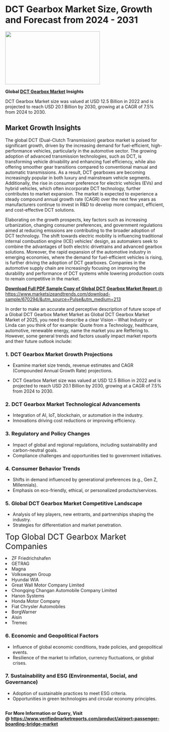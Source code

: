 <H1>DCT Gearbox Market Size, Growth and Forecast from 2024 - 2031</H1><img class="aligncenter size-medium wp-image-584254" src="https://thirdeyenews.in/wp-content/uploads/2024/09/Global-Market-Research-300x168.jpeg" alt="" width="300" height="168" /><p><strong>Global&nbsp;<a href="https://www.marketsizeandtrends.com/download-sample/670294/&amp;utm_source=Pulse&amp;utm_medium=213">DCT Gearbox Market</a> Insights</strong></p><p>DCT Gearbox Market size was valued at USD 12.5 Billion in 2022 and is projected to reach USD 20.1 Billion by 2030, growing at a CAGR of 7.5% from 2024 to 2030.</p><p><h2>Market Growth Insights</h2> <p>The global DCT (Dual-Clutch Transmission) gearbox market is poised for significant growth, driven by the increasing demand for fuel-efficient, high-performance vehicles, particularly in the automotive sector. The growing adoption of advanced transmission technologies, such as DCT, is transforming vehicle drivability and enhancing fuel efficiency, while also offering smoother gear transitions compared to conventional manual and automatic transmissions. As a result, DCT gearboxes are becoming increasingly popular in both luxury and mainstream vehicle segments. Additionally, the rise in consumer preference for electric vehicles (EVs) and hybrid vehicles, which often incorporate DCT technology, further contributes to market expansion. The market is expected to experience a steady compound annual growth rate (CAGR) over the next few years as manufacturers continue to invest in R&D to develop more compact, efficient, and cost-effective DCT solutions.</p> <p><a href="#"></a></p> <p>Elaborating on the growth prospects, key factors such as increasing urbanization, changing consumer preferences, and government regulations aimed at reducing emissions are contributing to the broader adoption of DCT technology. The shift towards electric mobility is influencing traditional internal combustion engine (ICE) vehicles' design, as automakers seek to combine the advantages of both electric drivetrains and advanced gearbox solutions. Moreover, the rapid expansion of the automotive industry in emerging economies, where the demand for fuel-efficient vehicles is rising, is further driving the adoption of DCT gearboxes. Companies in the automotive supply chain are increasingly focusing on improving the durability and performance of DCT systems while lowering production costs to remain competitive in the market.</p> <p><a href="#"></p><p><span class=""><strong>Download Full PDF Sample Copy of Global DCT Gearbox Market Report</strong> @ <a href="https://www.marketsizeandtrends.com/download-sample/670294/&amp;utm_source=Pulse&amp;utm_medium=213" target="_blank">https://www.marketsizeandtrends.com/download-sample/670294/&amp;utm_source=Pulse&amp;utm_medium=213</a></span></p><p>In order to make an accurate and perceptive description of future scope of a Global&nbsp;DCT Gearbox Market Market as Global&nbsp;DCT Gearbox Market Market of 2025, you need to describe a clear Vision &ndash; What Industry or Linda can you think of for example: Quote from a Technology, healthcare, automotive, renewable energy, name the market you are Reffering to. However, some general trends and factors usually impact market reports and their future outlook include:</p><h3>1.&nbsp;<strong>DCT Gearbox Market Growth Projections</strong></h3><ul><li>Examine market size trends, revenue estimates and CAGR (Compounded Annual Growth Rate) projections.</li><li><p>DCT Gearbox Market size was valued at USD 12.5 Billion in 2022 and is projected to reach USD 20.1 Billion by 2030, growing at a CAGR of 7.5% from 2024 to 2030.</p></li></ul><h3>2.&nbsp;<strong>DCT Gearbox Market Technological Advancements</strong></h3><ul><li>Integration of AI, IoT, blockchain, or automation in the industry.</li><li>Innovations driving cost reductions or improving efficiency.</li></ul><h3>3.&nbsp;<strong>Regulatory and Policy Changes</strong></h3><ul><li>Impact of global and regional regulations, including sustainability and carbon-neutral goals.</li><li>Compliance challenges and opportunities tied to government initiatives.</li></ul><h3>4.&nbsp;<strong>Consumer Behavior Trends</strong></h3><ul><li>Shifts in demand influenced by generational preferences (e.g., Gen Z, Millennials).</li><li>Emphasis on eco-friendly, ethical, or personalized products/services.</li></ul><h3>5.&nbsp;<strong>Global DCT Gearbox Market Competitive Landscape</strong></h3><ul><li>Analysis of key players, new entrants, and partnerships shaping the industry.</li><li>Strategies for differentiation and market penetration.</li></ul><p data-pm-slice="1 1 []"><span style="color: inherit; font-family: inherit; font-size: 25px;">Top Global DCT Gearbox Market Companies</span></p><div class="" data-test-id=""><p><li>ZF Friedrichshafen</li><li> GETRAG</li><li> Magna</li><li> Volkswagen Group</li><li> Hyundai WIA</li><li> Great Wall Motor Company Limited</li><li> Chongqing Changan Automobile Company Limited</li><li> Hanon Systems</li><li> Honda Motor Company</li><li> Fiat Chrysler Automobiles</li><li> BorgWarner</li><li> Aisin</li><li> Tremec</li></p></div><h3>6.&nbsp;<strong>Economic and Geopolitical Factors</strong></h3><ul><li>Influence of global economic conditions, trade policies, and geopolitical events.</li><li>Resilience of the market to inflation, currency fluctuations, or global crises.</li></ul><h3>7.&nbsp;<strong>Sustainability and ESG (Environmental, Social, and Governance)</strong></h3><ul><li>Adoption of sustainable practices to meet ESG criteria.</li><li>Opportunities in green technologies and circular economy principles.</li></ul><h2><strong style="font-size: 14px;">For More Information or Query, Visit @&nbsp;</strong><a style="background-color: #ffffff; font-size: 14px;" href="https://www.marketsizeandtrends.com/report/dct-gearbox-market/" target="_blank">https://www.verifiedmarketreports.com/product/airport-passenger-boarding-bridge-market</a></h2>
